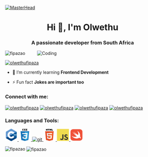 [![MasterHead](https://www.hdfstutorial.com/wp-content/uploads/2020/12/image-12.png)](https://olwethufipaza.io)
<h1 align="center">Hi 👋, I'm Olwethu</h1>
<h3 align="center">A passionate developer from South Africa</h3>
<img align="right" alt="Coding" width="400" src="https://cdn.dribbble.com/users/1162077/screenshots/3848914/programmer.gif">

<p align="left"> <img src="https://komarev.com/ghpvc/?username=fipazao&label=Profile%20views&color=0e75b6&style=flat" alt="fipazao" /> </p>

<p align="left"> <a href="https://twitter.com/olwethufipaza" target="blank"><img src="https://img.shields.io/twitter/follow/olwethufipaza?logo=twitter&style=for-the-badge" alt="olwethufipaza" /></a> </p>

- 🌱 I’m currently learning **Frontend Development**

- ⚡ Fun fact **Jokes are important too**

<h3 align="left">Connect with me:</h3>
<p align="left">
<a href="https://twitter.com/olwethufipaza" target="blank"><img align="center" src="https://raw.githubusercontent.com/rahuldkjain/github-profile-readme-generator/master/src/images/icons/Social/twitter.svg" alt="olwethufipaza" height="30" width="40" /></a>
<a href="https://linkedin.com/in/olwethufipaza" target="blank"><img align="center" src="https://raw.githubusercontent.com/rahuldkjain/github-profile-readme-generator/master/src/images/icons/Social/linked-in-alt.svg" alt="olwethufipaza" height="30" width="40" /></a>
<a href="https://www.hackerrank.com/olwethufipaza" target="blank"><img align="center" src="https://raw.githubusercontent.com/rahuldkjain/github-profile-readme-generator/master/src/images/icons/Social/hackerrank.svg" alt="olwethufipaza" height="30" width="40" /></a>
<a href="https://www.leetcode.com/olwethufipaza" target="blank"><img align="center" src="https://raw.githubusercontent.com/rahuldkjain/github-profile-readme-generator/master/src/images/icons/Social/leet-code.svg" alt="olwethufipaza" height="30" width="40" /></a>
</p>

<h3 align="left">Languages and Tools:</h3>
<p align="left"> <a href="https://www.w3schools.com/cpp/" target="_blank" rel="noreferrer"> <img src="https://raw.githubusercontent.com/devicons/devicon/master/icons/cplusplus/cplusplus-original.svg" alt="cplusplus" width="40" height="40"/> </a> <a href="https://www.w3schools.com/css/" target="_blank" rel="noreferrer"> <img src="https://raw.githubusercontent.com/devicons/devicon/master/icons/css3/css3-original-wordmark.svg" alt="css3" width="40" height="40"/> </a> <a href="https://git-scm.com/" target="_blank" rel="noreferrer"> <img src="https://www.vectorlogo.zone/logos/git-scm/git-scm-icon.svg" alt="git" width="40" height="40"/> </a> <a href="https://www.w3.org/html/" target="_blank" rel="noreferrer"> <img src="https://raw.githubusercontent.com/devicons/devicon/master/icons/html5/html5-original-wordmark.svg" alt="html5" width="40" height="40"/> </a> <a href="https://developer.mozilla.org/en-US/docs/Web/JavaScript" target="_blank" rel="noreferrer"> <img src="https://raw.githubusercontent.com/devicons/devicon/master/icons/javascript/javascript-original.svg" alt="javascript" width="40" height="40"/> </a> <a href="https://developer.apple.com/swift/" target="_blank" rel="noreferrer"> <img src="https://raw.githubusercontent.com/devicons/devicon/master/icons/swift/swift-original.svg" alt="swift" width="40" height="40"/> </a> </p>

<p><img align="left" src="https://github-readme-stats.vercel.app/api/top-langs?username=fipazao&show_icons=true&locale=en&layout=compact" alt="fipazao" /></p>

<p>&nbsp;<img align="center" src="https://github-readme-stats.vercel.app/api?username=fipazao&show_icons=true&locale=en" alt="fipazao" /></p>
